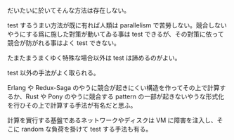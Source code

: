 <!--
{"id":"26006613457771530","title":"parallel に變更・參照される resource が競合せず整合性を保つ事を試驗する","categories":["Programming"],"draft":"no"}
-->

だいたいに於いてそんな方法は存在しない。

test するうまい方法が既に有れば人類は parallelism で苦勞しない。競合しないやうにする爲に施した對策が動いてゐる事は test できるが、その對策に依って競合が防がれる事はよく test できない。

たまたまうまくゆく特殊な場合以外は test は諦めるのがよい。

test 以外の手法がよく取られる。

Erlang や Redux-Saga のやうに競合が起きにくい構造を作ってその上で計算するか、Rust や Pony のやうに競合する pattern の一部が起きないやうな形式化を行ひその上で計算する手法が有名だと思ふ。

計算を實行する基盤であるネットワークやディスクは VM に障害を注入し、そこに random な負荷を掛けて test する手法も有る。
